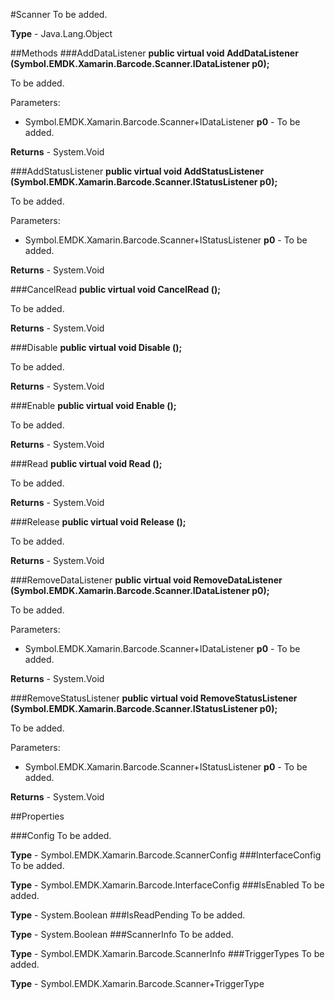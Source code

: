 #Scanner
To be added.

**Type** - Java.Lang.Object

##Methods
###AddDataListener
**public virtual void AddDataListener (Symbol.EMDK.Xamarin.Barcode.Scanner.IDataListener p0);**

To be added.

Parameters: 

* Symbol.EMDK.Xamarin.Barcode.Scanner+IDataListener **p0** - To be added.

**Returns** - System.Void

###AddStatusListener
**public virtual void AddStatusListener (Symbol.EMDK.Xamarin.Barcode.Scanner.IStatusListener p0);**

To be added.

Parameters: 

* Symbol.EMDK.Xamarin.Barcode.Scanner+IStatusListener **p0** - To be added.

**Returns** - System.Void

###CancelRead
**public virtual void CancelRead ();**

To be added.


**Returns** - System.Void

###Disable
**public virtual void Disable ();**

To be added.


**Returns** - System.Void

###Enable
**public virtual void Enable ();**

To be added.


**Returns** - System.Void

###Read
**public virtual void Read ();**

To be added.


**Returns** - System.Void

###Release
**public virtual void Release ();**

To be added.


**Returns** - System.Void

###RemoveDataListener
**public virtual void RemoveDataListener (Symbol.EMDK.Xamarin.Barcode.Scanner.IDataListener p0);**

To be added.

Parameters: 

* Symbol.EMDK.Xamarin.Barcode.Scanner+IDataListener **p0** - To be added.

**Returns** - System.Void

###RemoveStatusListener
**public virtual void RemoveStatusListener (Symbol.EMDK.Xamarin.Barcode.Scanner.IStatusListener p0);**

To be added.

Parameters: 

* Symbol.EMDK.Xamarin.Barcode.Scanner+IStatusListener **p0** - To be added.

**Returns** - System.Void

##Properties

###Config
To be added.

**Type** - Symbol.EMDK.Xamarin.Barcode.ScannerConfig
###InterfaceConfig
To be added.

**Type** - Symbol.EMDK.Xamarin.Barcode.InterfaceConfig
###IsEnabled
To be added.

**Type** - System.Boolean
###IsReadPending
To be added.

**Type** - System.Boolean
###ScannerInfo
To be added.

**Type** - Symbol.EMDK.Xamarin.Barcode.ScannerInfo
###TriggerTypes
To be added.

**Type** - Symbol.EMDK.Xamarin.Barcode.Scanner+TriggerType


